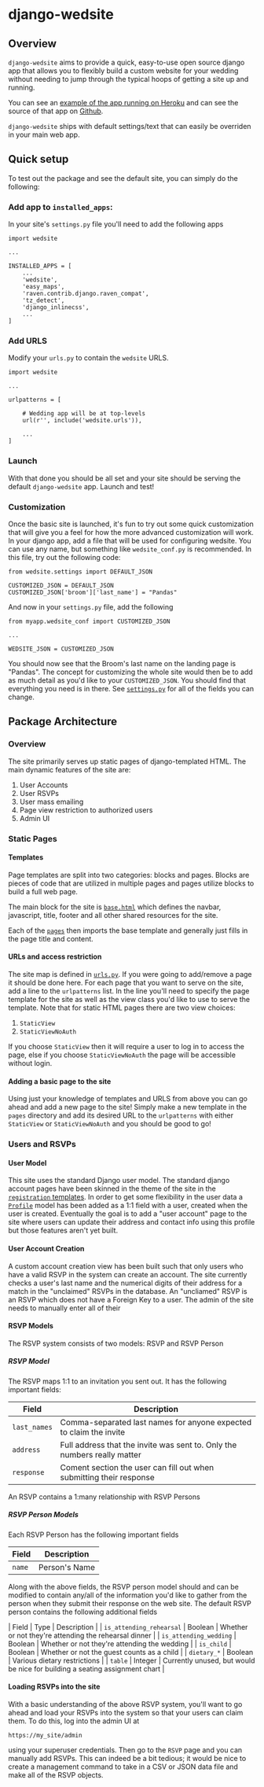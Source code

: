 # django-wedsite

## Overview

`django-wedsite` aims to provide a quick, easy-to-use open source django app
that allows you to flexibly build a custom website for your wedding without
needing to jump through the typical hoops of getting a site up and running.

You can see an [example of the app running on Heroku](https://django-wedsite.herokuapp.com)
and can see the source of that app on [Github](https://github.com/dpipemazo/django-wedsite).

`django-wedsite` ships with default settings/text that can easily be overriden
in your main web app.

## Quick setup

To test out the package and see the default site, you can simply do the
following:

### Add app to `installed_apps`:

In your site's `settings.py` file you'll need to add the following apps

```
import wedsite

...

INSTALLED_APPS = [
    ...
    'wedsite',
    'easy_maps',
    'raven.contrib.django.raven_compat',
    'tz_detect',
    'django_inlinecss',
    ...
]
```

### Add URLS

Modify your `urls.py` to contain the `wedsite` URLS.

```
import wedsite

...

urlpatterns = [

    # Wedding app will be at top-levels
    url(r'', include('wedsite.urls')),

    ...
]
```

### Launch

With that done you should be all set and your site should be serving
the default `django-wedsite` app. Launch and test!

### Customization

Once the basic site is launched, it's fun to try out some quick customization
that will give you a feel for how the more advanced customization will work. In
your django app, add a file that will be used for configuring wedsite. You
can use any name, but something like `wedsite_conf.py` is recommended. In this
file, try out the following code:

```
from wedsite.settings import DEFAULT_JSON

CUSTOMIZED_JSON = DEFAULT_JSON
CUSTOMIZED_JSON['broom']['last_name'] = "Pandas"
```

And now in your `settings.py` file, add the following
```
from myapp.wedsite_conf import CUSTOMIZED_JSON

...

WEDSITE_JSON = CUSTOMIZED_JSON
```

You should now see that the Broom's last name on the landing page is "Pandas".
The concept for customizing the whole site would then be to add as much detail
as you'd like to your `CUSTOMIZED_JSON`. You should find that everything you
need is in there. See [`settings.py`](wedsite/settings.py) for all of the
fields you can change.

## Package Architecture

### Overview

The site primarily serves up static pages of django-templated HTML. The main
dynamic features of the site are:

1. User Accounts
2. User RSVPs
3. User mass emailing
4. Page view restriction to authorized users
5. Admin UI

### Static Pages

#### Templates

Page templates are split into two categories: blocks and pages. Blocks are pieces of
code that are utilized in multiple pages and pages utilize blocks to build a full
web page.

The main block for the site is [`base.html`](templates/wedding/blocks/base.html)
which defines the navbar, javascript, title, footer and all other shared resources for
the site. 

Each of the [`pages`](wedding/blocks/pages) then imports the base template and generally
just fills in the page title and content.

#### URLs and access restriction

The site map is defined in [`urls.py`](wedding/urls.py). If you were going to add/remove
a page it should be done here. For each page that you want to serve on the site, add a
line to the `urlpatterns` list. In the line you'll need to specify the page template
for the site as well as the view class you'd like to use to serve the template. Note that
for static HTML pages there are two view choices:

1. `StaticView`
2. `StaticViewNoAuth`

If you choose `StaticView` then it will require a user to log in to access the page, else
if you choose `StaticViewNoAuth` the page will be accessible without login.

#### Adding a basic page to the site

Using just your knowledge of templates and URLS from above you can go ahead and add a new
page to the site! Simply make a new template in the `pages` directory and add its
desired URL to the `urlpatterns` with either `StaticView` or `StaticViewNoAuth` and you
should be good to go!

### Users and RSVPs

#### User Model

This site uses the standard Django user model. The standard django account
pages have been skinned in the theme of the site in the
[`registration` templates](templates/registration). In order to get some
flexibility in the user data a [`Profile`](wedding/models.py) model has been
added as a 1:1 field with a user, created when the user is created. Eventually
the goal is to add a "user account" page to the site where users can update their
address and contact info using this profile but those features aren't yet built.

#### User Account Creation

A custom account creation view has been built such that only users who have
a valid RSVP in the system can create an account. The site currently checks
a user's last name and the numerical digits of their address for a match
in the "unclaimed" RSVPs in the database. An "uncliamed" RSVP is an RSVP
which does not have a Foreign Key to a user. The admin of the site needs to
manually enter all of their  

#### RSVP Models

The RSVP system consists of two models: RSVP and RSVP Person

##### RSVP Model

The RSVP maps 1:1 to an invitation you sent out. It has the following important
fields:

| Field | Description |
|-------|-------------|
| `last_names` | Comma-separated last names for anyone expected to claim the invite |
| `address` | Full address that the invite was sent to. Only the numbers really matter |
| `response` | Coment section the user can fill out when submitting their response |

An RSVP contains a 1:many relationship with RSVP Persons

##### RSVP Person Models

Each RSVP Person has the following important fields

| Field | Description |
|-------|-------------|
| `name` | Person's Name |

Along with the above fields, the RSVP person model should and can be modified to contain
any/all of the information you'd like to gather from the person when they submit their 
response on the web site. The default RSVP person contains the following additional fields

| Field | Type | Description |
| `is_attending_rehearsal` | Boolean | Whether or not they're attending the rehearsal dinner |
| `is_attending_wedding` | Boolean | Whether or not they're attending the wedding |
| `is_child` | Boolean | Whether or not the guest counts as a child |
| `dietary_*` | Boolean | Various dietary restrictions |
| `table` | Integer | Currently unused, but would be nice for building a seating assignment chart |

#### Loading RSVPs into the site

With a basic understanding of the above RSVP system, you'll want to go ahead and load your
RSVPs into the system so that your users can claim them. To do this, log into the admin
UI at
```
https://my_site/admin
```
using your superuser credentials. Then go to the `RSVP` page and you can manually add
RSVPs. This can indeed be a bit tedious; it would be nice to create a management command
to take in a CSV or JSON data file and make all of the RSVP objects.

